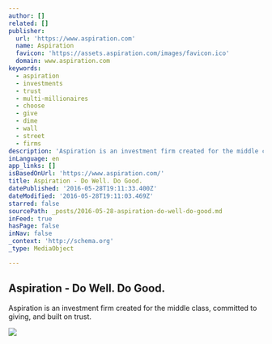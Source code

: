 ```yaml
---
author: []
related: []
publisher:
  url: 'https://www.aspiration.com'
  name: Aspiration
  favicon: 'https://assets.aspiration.com/images/favicon.ico'
  domain: www.aspiration.com
keywords:
  - aspiration
  - investments
  - trust
  - multi-millionaires
  - choose
  - give
  - dime
  - wall
  - street
  - firms
description: 'Aspiration is an investment firm created for the middle class, committed to giving, and built on trust.'
inLanguage: en
app_links: []
isBasedOnUrl: 'https://www.aspiration.com/'
title: Aspiration - Do Well. Do Good.
datePublished: '2016-05-28T19:11:33.400Z'
dateModified: '2016-05-28T19:11:03.469Z'
starred: false
sourcePath: _posts/2016-05-28-aspiration-do-well-do-good.md
inFeed: true
hasPage: false
inNav: false
_context: 'http://schema.org'
_type: MediaObject

---
```

<article style=""><h1>Aspiration - Do Well. Do Good.</h1><p>Aspiration is an investment firm created for the middle class, committed to giving, and built on trust.</p><img src="https://assets.aspiration.com/images/og_share.jpg" /></article>